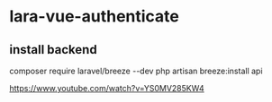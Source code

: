 # lara-vue-authenticate

## install backend
composer require laravel/breeze --dev
php artisan breeze:install api

https://www.youtube.com/watch?v=YS0MV285KW4